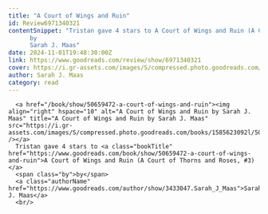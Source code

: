 ```yaml
---
title: "A Court of Wings and Ruin"
id: Review6971340321
contentSnippet: "Tristan gave 4 stars to A Court of Wings and Ruin (A Court of Thorns and Roses, #3)
      by
      Sarah J. Maas"
date: 2024-11-01T19:48:30:00Z
link: https://www.goodreads.com/review/show/6971340321
cover: https://i.gr-assets.com/images/S/compressed.photo.goodreads.com/books/1585623092l/50659472._MX50_.jpg
author: Sarah J. Maas
category: read
---
```


      
      <a href="/book/show/50659472-a-court-of-wings-and-ruin"><img align="right" hspace="10" alt="A Court of Wings and Ruin by Sarah J. Maas" title="A Court of Wings and Ruin by Sarah J. Maas" src="https://i.gr-assets.com/images/S/compressed.photo.goodreads.com/books/1585623092l/50659472._MX50_.jpg" /></a>
      Tristan gave 4 stars to <a class="bookTitle" href="https://www.goodreads.com/book/show/50659472-a-court-of-wings-and-ruin">A Court of Wings and Ruin (A Court of Thorns and Roses, #3)</a>
      <span class="by">by</span>
      <a class="authorName" href="https://www.goodreads.com/author/show/3433047.Sarah_J_Maas">Sarah J. Maas</a>
      <br/>